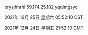 brysjhhrhl 59.174.25.102 yqqlmgsycl

2021年 12月 25日 星期六 05:52:10 CST

2021年 12月 24日 星期五 21:52:10 GMT

